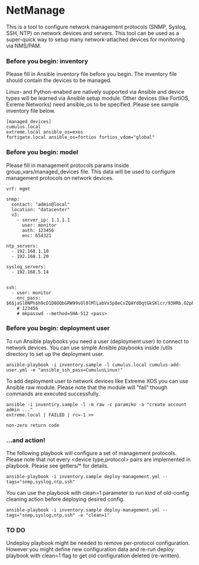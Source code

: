 # NetManage

This is a tool to configure network management protocols (SNMP, Syslog, SSH, NTP) on network devices and servers. This tool can be used as a super-quick way to setup many network-attached devices for monitoring via NMS/PAM.

### Before you begin: inventory

Please fill in Ansible inventory file before you begin. The inventory file should contain the devices to be managed. 

Linux- and Python-enabed are natively supported via Ansible and device types will be learned via Ansible setup module. Other devices (like FortiOS, Exreme Networks) need ansible_os to be specified.
Please see sample inventory file below.

```
[managed_devices]
cumulus.local
extreme.local ansible_os=exos
fortigate.local ansible_os=fortios fortios_vdom="global"
```

### Before you begin: model

Please fill in management protocols params inside group_vars/managed_devices file. This data will be used to configure management protocols on network devices.

```
vrf: mgmt

snmp:
  contact: "admin@local"
  location: "datacenter"
  v3:
    - server_ip: 1.1.1.1
      user: monitor
      auth: 123456
      enc: 654321

ntp_servers:
  - 192.168.1.10
  - 192.168.1.20

syslog_servers:
  - 192.168.5.14


ssh:
  - user: monitor
    enc_pass: $6$jaSl0NPh$h9cD1D8OQbGRW99sOl0lMlLabVx5p8eCvZQAYdOqtGkSKlcr/93HRb.O2phIR9FSSI6EOJYLDXUGfVxWyXLEx/
    # 123456
    # mkpasswd --method=SHA-512 <pass>

```

### Before you begin: deployment user


To run Ansible playbooks you need a user (deployment user) to connect to network devices. You can use simple Ansible playbooks inside /utils directory to set up the deployment  user.


```
ansible-playbook -i inventory.sample -l cumulus.local cumulus-add-user.yml -e "ansible_ssh_pass=CumulusLinux!"
```

To add deployment user to network devices like Extreme XOS you can use Ansible raw module. Please note that the module will "fail" though commands are executed successfully. 


```
ansible -i inventiry.sample -l -m raw -c paramiko -a "create account admin ..."
extreme.local | FAILED | rc=-1 >>

non-zero return code

```


### ...and action!

The following playbook will configure a set of management protocols. Please note that not every <device type,protocol> pairs are implemented in playbook. Please see getters/* for details. 

```
ansible-playbook -i inventory.sample deploy-management.yml --tags="snmp,syslog,ntp,ssh"
```

You can use the playbook with clean=1 parameter to run kind of old-config cleaning action before deploying desired config.

```
ansible-playbook -i inventory.sample deploy-management.yml --tags="snmp,syslog,ntp,ssh" -e "clean=1"
```


### TO DO

Undeploy playbook might be needed to remove per-protocol configuration. However you might define new configuration data and re-run deploy playbook with clean=1 flag to get old configuration deleted (re-written). 
